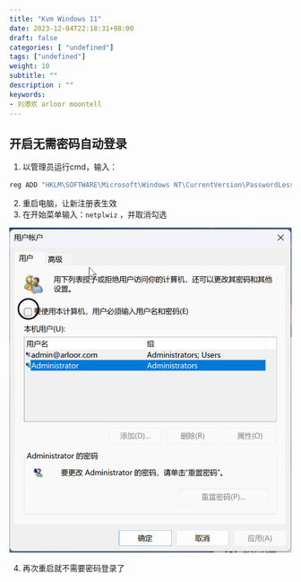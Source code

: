 ```yaml
---
title: "Kvm Windows 11"
date: 2023-12-04T22:18:31+08:00
draft: false
categories: [ "undefined"]
tags: ["undefined"]
weight: 10
subtitle: ""
description : ""
keywords:
- 刘港欢 arloor moontell
---
```


## 开启无需密码自动登录

1. 以管理员运行cmd，输入：

```bash
reg ADD "HKLM\SOFTWARE\Microsoft\Windows NT\CurrentVersion\PasswordLess\Device" /v DevicePasswordLessBuildVersion /t REG_DWORD /d 0 /f
```

2. 重启电脑，让新注册表生效
3. 在开始菜单输入：`netplwiz` ，并取消勾选

![Alt text](/img/cancel-password-login-for-windows11.png)

4. 再次重启就不需要密码登录了
